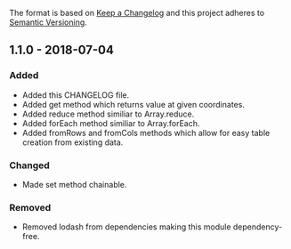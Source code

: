 The format is based on [Keep a Changelog](http://keepachangelog.com/en/1.0.0/)
and this project adheres to [Semantic Versioning](http://semver.org/spec/v2.0.0.html).

## 1.1.0 - 2018-07-04
### Added
- Added this CHANGELOG file.
- Added get method which returns value at given coordinates.
- Added reduce method similiar to Array.reduce.
- Added forEach method similiar to Array.forEach.
- Added fromRows and fromCols methods which allow for easy table creation from existing data.

### Changed
- Made set method chainable.

### Removed
- Removed lodash from dependencies making this module dependency-free.
